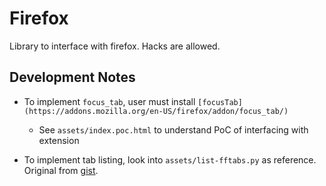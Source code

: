 # Firefox

Library to interface with firefox. Hacks are allowed.

## Development Notes

- To implement `focus_tab`, user must install `[focusTab](https://addons.mozilla.org/en-US/firefox/addon/focus_tab/)`
    - See `assets/index.poc.html` to understand PoC of interfacing with extension

- To implement tab listing, look into `assets/list-fftabs.py` as reference. Original from [gist](https://gist.github.com/tmonjalo/33c4402b0d35f1233020bf427b5539fa).